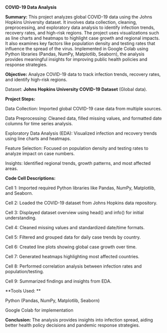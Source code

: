**COVID-19 Data Analysis**


**Summary:**
This project analyzes global COVID-19 data using the Johns Hopkins University dataset. It involves data collection, cleaning, preprocessing, and exploratory data analysis to identify infection trends, recovery rates, and high-risk regions. The project uses visualizations such as line charts and heatmaps to highlight case growth and regional impacts. It also examines key factors like population density and testing rates that influence the spread of the virus. Implemented in Google Colab using Python libraries (Pandas, NumPy, Matplotlib, Seaborn), the analysis provides meaningful insights for improving public health policies and response strategies.

 
**Objective:**
Analyze COVID-19 data to track infection trends, recovery rates, and identify high-risk regions.
 
Dataset:
**Johns Hopkins University COVID-19 Dataset** (Global data).


**Project Steps:**

 
Data Collection: Imported global COVID-19 case data from multiple sources.

Data Preprocessing: Cleaned data, filled missing values, and formatted date columns for time series analysis.

Exploratory Data Analysis (EDA): Visualized infection and recovery trends using line charts and heatmaps.

Feature Selection: Focused on population density and testing rates to analyze impact on case numbers.

Insights: Identified regional trends, growth patterns, and most affected areas.


**Code Cell Descriptions:**

Cell 1: Imported required Python libraries like Pandas, NumPy, Matplotlib, and Seaborn.

Cell 2: Loaded the COVID-19 dataset from Johns Hopkins data repository.

Cell 3: Displayed dataset overview using head() and info() for initial understanding.

Cell 4: Cleaned missing values and standardized date/time formats.

Cell 5: Filtered and grouped data for daily case trends by country.

Cell 6: Created line plots showing global case growth over time. 

Cell 7: Generated heatmaps highlighting most affected countries.

Cell 8: Performed correlation analysis between infection rates and population/testing.

Cell 9: Summarized findings and insights from EDA.



**Tools Used: **

Python (Pandas, NumPy, Matplotlib, Seaborn)

Google Colab for implementation


**Conclusion:**
The analysis provides insights into infection spread, aiding better health policy decisions and pandemic response strategies.


